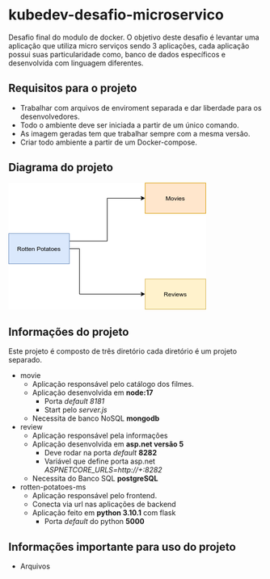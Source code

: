 # kubedev-desafio-microservico

Desafio final do modulo de docker. O objetivo deste desafio é levantar uma aplicação que utiliza micro serviços sendo 3 aplicações, cada aplicação possui suas particularidade como, banco de dados específicos e desenvolvida com linguagem diferentes.

## Requisitos para o projeto

  - Trabalhar com arquivos de enviroment separada e dar liberdade para os desenvolvedores.
  - Todo o ambiente deve ser iniciada a partir de um único comando.
  - As imagem geradas tem que trabalhar sempre com a mesma versão.
  - Criar todo ambiente a partir de um Docker-compose.

## Diagrama do projeto 

![Diagrama do projeto](img/diagrama.png)

## Informações do projeto

  Este projeto é composto de três diretório cada diretório é um projeto separado.
  - movie
    - Aplicação responsável pelo catálogo dos filmes.
    - Aplicação desenvolvida em **node:17**
      - Porta *default* *8181*
      - Start pelo *server.js*
    - Necessita de banco NoSQL **mongodb**
  - review
    - Aplicação responsável pela informações 
    - Aplicação desenvolvida em **asp.net versão 5**
      - Deve rodar na porta *default* **8282**
      - Variável que define porta  asp.net *ASPNETCORE_URLS=http://+:8282*
    - Necessita do Banco SQL **postgreSQL**
  - rotten-potatoes-ms
    - Aplicação responsável pelo frontend.
    - Conecta via url nas aplicações de backend
    - Aplicação feito em **python 3.10.1** com flask
      - Porta *default* do python **5000**

## Informações importante para uso do projeto

  - Arquivos
